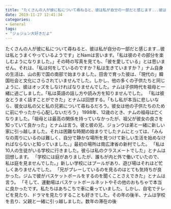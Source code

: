 ```yaml
---
title: "たくさんの人が彼に私について尋ねると、彼は私が自分の一部だと感じます...彼は私とうまくやっているようです」とNamは言います。"
date: 2019-11-27 12:41:34
categories:
- General
tags:
- "ジェジュン大好きだよ"
---
```


たくさんの人が彼に私について尋ねると、彼は私が自分の一部だと感じます...彼は私とうまくやっているようです」とNamは言います。「私は彼のその部分を楽しむようになりました。」その時の写真を見ても、「彼を愛している」とは思いません。それは、「私は何をしているのですか？私は生きていますか？」ナム自身の生活は、山の影で国の南部で始まりました。田舎で育った彼は、「現代の」韓国社会と文化にさらされていませんでした。しかし、他の多くの子供たちと同じように、彼はオッズをしなければなりませんでした。ナムは子供時代を祖母と一緒に過ごしました。「私は英語の話し方や読み方を知りませんでした。 「私は彼女とうまく話すことができた」とナムは回想する。「もし私が本当に悲しいなら、彼女は私の父と私の兄弟について尋ねるだろう。彼女は他の子供たちのために前にやったから心配しないだろう」 1998年、12歳のとき、ナムの祖母は亡くなりました。「祖母とは最高の関係を持っていなかったが、祖父が彼女の良さを知っていて良かった」とナムは言う。彼と彼の兄、ジョンウは弟と一緒に新しい家に引っ越しました。それは困難な時期の始まりでしたナムにとっては、「みんなの周りにいるのは難しく、自分で静かな場所を見つけて新しい生活を始めなければならないと知っていました。」最初の場所は南広津省の新村でした。 「私は10人の生徒がいる学校に行きました。彼らは私のクラスメートでした」とナムは回想します。 「学校には庭がありましたが、誰もが内と外で働いていたので、私は庭を見ませんでした。」新しい学校にはプールがあり、遊び場はそれほど忙しくありませんでした。 「兄がプレーしているのを見るのはとても気持ちが良かった。ジムで彼がバスケットボールをするのを聞くことさえできた」とナムは言う。 「そして、運動場はバスケットボールネットやその他のおもちゃで本当に良かったです。私たちはあちこちで車に乗っていました。しかし、自宅でテレビを見たり、ドラマを見たりすることも好きでした。その年の後半、ナムは学校を去り、父親と一緒に引っ越しました。数年の滞在の後
